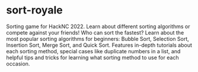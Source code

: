# sort-royale

Sorting game for HackNC 2022. Learn about different sorting algorithms or compete against your friends! Who can sort the fastest? Learn about the most popular sorting algorithms for beginners: Bubble Sort, Selection Sort, Insertion Sort, Merge Sort, and Quick Sort. Features in-depth tutorials about each sorting method, special cases like duplicate numbers in a list, and helpful tips and tricks for learning what sorting method to use for each occasion.  
